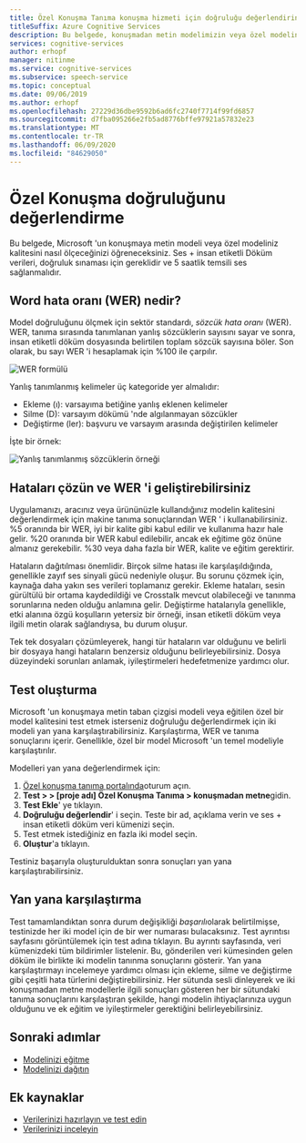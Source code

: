 ```yaml
---
title: Özel Konuşma Tanıma konuşma hizmeti için doğruluğu değerlendirin
titleSuffix: Azure Cognitive Services
description: Bu belgede, konuşmadan metin modelimizin veya özel modelinizin kalitesini nasıl ölçeceğinizi öğreneceksiniz. Ses + insan etiketli Döküm verileri, doğruluk sınaması için gereklidir ve 5 saatlik temsili ses sağlanmalıdır.
services: cognitive-services
author: erhopf
manager: nitinme
ms.service: cognitive-services
ms.subservice: speech-service
ms.topic: conceptual
ms.date: 09/06/2019
ms.author: erhopf
ms.openlocfilehash: 27229d36dbe9592b6ad6fc2740f7714f99fd6857
ms.sourcegitcommit: d7fba095266e2fb5ad8776bffe97921a57832e23
ms.translationtype: MT
ms.contentlocale: tr-TR
ms.lasthandoff: 06/09/2020
ms.locfileid: "84629050"
---
```

# <a name="evaluate-custom-speech-accuracy"></a>Özel Konuşma doğruluğunu değerlendirme

Bu belgede, Microsoft 'un konuşmaya metin modeli veya özel modeliniz kalitesini nasıl ölçeceğinizi öğreneceksiniz. Ses + insan etiketli Döküm verileri, doğruluk sınaması için gereklidir ve 5 saatlik temsili ses sağlanmalıdır.

## <a name="what-is-word-error-rate-wer"></a>Word hata oranı (WER) nedir?

Model doğruluğunu ölçmek için sektör standardı, *sözcük hata oranı* (WER). WER, tanıma sırasında tanımlanan yanlış sözcüklerin sayısını sayar ve sonra, insan etiketli döküm dosyasında belirtilen toplam sözcük sayısına böler. Son olarak, bu sayı WER 'i hesaplamak için %100 ile çarpılır.

![WER formülü](./media/custom-speech/custom-speech-wer-formula.png)

Yanlış tanımlanmış kelimeler üç kategoride yer almalıdır:

* Ekleme (ı): varsayıma betiğine yanlış eklenen kelimeler
* Silme (D): varsayım dökümü 'nde algılanmayan sözcükler
* Değiştirme (ler): başvuru ve varsayım arasında değiştirilen kelimeler

İşte bir örnek:

![Yanlış tanımlanmış sözcüklerin örneği](./media/custom-speech/custom-speech-dis-words.png)

## <a name="resolve-errors-and-improve-wer"></a>Hataları çözün ve WER 'i geliştirebilirsiniz

Uygulamanızı, aracınız veya ürününüzle kullandığınız modelin kalitesini değerlendirmek için makine tanıma sonuçlarından WER ' i kullanabilirsiniz. %5 oranında bir WER, iyi bir kalite gibi kabul edilir ve kullanıma hazır hale gelir. %20 oranında bir WER kabul edilebilir, ancak ek eğitime göz önüne almanız gerekebilir. %30 veya daha fazla bir WER, kalite ve eğitim gerektirir.

Hataların dağıtılması önemlidir. Birçok silme hatası ile karşılaşıldığında, genellikle zayıf ses sinyali gücü nedeniyle oluşur. Bu sorunu çözmek için, kaynağa daha yakın ses verileri toplamanız gerekir. Ekleme hataları, sesin gürültülü bir ortama kaydedildiği ve Crosstalk mevcut olabileceği ve tanınma sorunlarına neden olduğu anlamına gelir. Değiştirme hatalarıyla genellikle, etki alanına özgü koşulların yetersiz bir örneği, insan etiketli döküm veya ilgili metin olarak sağlandıysa, bu durum oluşur.

Tek tek dosyaları çözümleyerek, hangi tür hataların var olduğunu ve belirli bir dosyaya hangi hataların benzersiz olduğunu belirleyebilirsiniz. Dosya düzeyindeki sorunları anlamak, iyileştirmeleri hedefetmenize yardımcı olur.

## <a name="create-a-test"></a>Test oluşturma

Microsoft 'un konuşmaya metin taban çizgisi modeli veya eğitilen özel bir model kalitesini test etmek isterseniz doğruluğu değerlendirmek için iki modeli yan yana karşılaştırabilirsiniz. Karşılaştırma, WER ve tanıma sonuçlarını içerir. Genellikle, özel bir model Microsoft 'un temel modeliyle karşılaştırılır.

Modelleri yan yana değerlendirmek için:

1. [Özel konuşma tanıma portalında](https://speech.microsoft.com/customspeech)oturum açın.
2. **Test > > [proje adı] Özel Konuşma Tanıma > konuşmadan metne**gidin.
3. **Test Ekle**' ye tıklayın.
4. **Doğruluğu değerlendir**' i seçin. Teste bir ad, açıklama verin ve ses + insan etiketli döküm veri kümenizi seçin.
5. Test etmek istediğiniz en fazla iki model seçin.
6. **Oluştur**'a tıklayın.

Testiniz başarıyla oluşturulduktan sonra sonuçları yan yana karşılaştırabilirsiniz.

## <a name="side-by-side-comparison"></a>Yan yana karşılaştırma

Test tamamlandıktan sonra durum değişikliği *başarılı*olarak belirtilmişse, testinizde her iki model için de bir wer numarası bulacaksınız. Test ayrıntısı sayfasını görüntülemek için test adına tıklayın. Bu ayrıntı sayfasında, veri kümenizdeki tüm bildirimler listelenir. Bu, gönderilen veri kümesinden gelen döküm ile birlikte iki modelin tanınma sonuçlarını gösterir. Yan yana karşılaştırmayı incelemeye yardımcı olması için ekleme, silme ve değiştirme gibi çeşitli hata türlerini değiştirebilirsiniz. Her sütunda sesli dinleyerek ve iki konuşmadan metne modellerle ilgili sonuçları gösteren her bir sütundaki tanıma sonuçlarını karşılaştıran şekilde, hangi modelin ihtiyaçlarınıza uygun olduğunu ve ek eğitim ve iyileştirmeler gerektiğini belirleyebilirsiniz.

## <a name="next-steps"></a>Sonraki adımlar

* [Modelinizi eğitme](how-to-custom-speech-train-model.md)
* [Modelinizi dağıtın](how-to-custom-speech-deploy-model.md)

## <a name="additional-resources"></a>Ek kaynaklar

* [Verilerinizi hazırlayın ve test edin](how-to-custom-speech-test-data.md)
* [Verilerinizi inceleyin](how-to-custom-speech-inspect-data.md)
